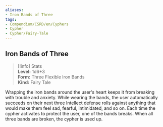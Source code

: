 ```yaml
---
aliases:
- Iron Bands of Three
tags:
- Compendium/CSRD/en/Cyphers
- Cypher
- Cypher/Fairy-Tale
---
```


  
## Iron Bands of Three  
>[!info] Stats  
> **Level:** 1d6+3  
> **Form:** Three Flexible Iron Bands  
> **Kind:** Fairy Tale
  
Wrapping the iron bands around the user's heart keeps it from breaking with trouble and anxiety. While wearing the bands, the user automatically succeeds on their next three Intellect defense rolls against anything that would make them feel sad, fearful, intimidated, and so on. Each time the cypher activates to protect the user, one of the bands breaks. When all three bands are broken, the cypher is used up.